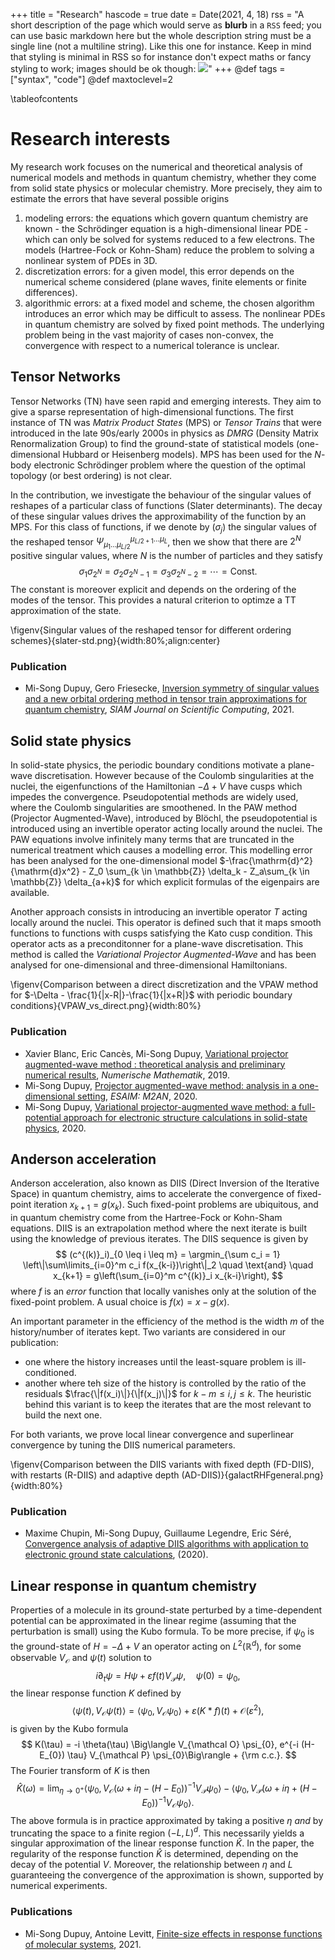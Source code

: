+++
title = "Research"
hascode = true
date = Date(2021, 4, 18)
rss = "A short description of the page which would serve as **blurb** in a `RSS` feed; you can use basic markdown here but the whole description string must be a single line (not a multiline string). Like this one for instance. Keep in mind that styling is minimal in RSS so for instance don't expect maths or fancy styling to work; images should be ok though: ![](https://upload.wikimedia.org/wikipedia/en/3/32/Rick_and_Morty_opening_credits.jpeg)"
+++
@def tags = ["syntax", "code"]
@def maxtoclevel=2


\tableofcontents

# Research interests 

My research work focuses on the numerical and theoretical analysis of numerical models and methods in quantum chemistry, whether they come from solid state physics or molecular chemistry. More precisely, they aim to estimate the errors that have several possible origins
1. modeling errors: the equations which govern quantum chemistry are known - the Schrödinger equation is a high-dimensional linear PDE - which can only be solved for systems reduced to a few electrons. The models (Hartree-Fock or Kohn-Sham) reduce the problem to solving a nonlinear system of PDEs in 3D.
1. discretization errors: for a given model, this error depends on the numerical scheme considered (plane waves, finite elements or finite differences).
1. algorithmic errors: at a fixed model and scheme, the chosen algorithm introduces an error which may be difficult to assess. The nonlinear PDEs in quantum chemistry are solved by fixed point methods. The underlying problem being in the vast majority of cases non-convex, the convergence with respect to a numerical tolerance is unclear.

## Tensor Networks

Tensor Networks (TN) have seen rapid and emerging interests. They aim to give a sparse representation of high-dimensional functions. The first instance of TN was _Matrix Product States_ (MPS) or _Tensor Trains_ that were introduced in the late 90s/early 2000s in physics as _DMRG_ (Density Matrix Renormalization Group) to find the ground-state of statistical models (one-dimensional Hubbard or Heisenberg models). MPS has been used for the $N$-body electronic Schrödinger problem where the question of the optimal topology (or best ordering) is not clear. 

In the contribution, we investigate the behaviour of the singular values of reshapes of a particular class of functions (Slater determinants). The decay of these singular values drives the approximability of the function by an MPS. For this class of functions, if we denote by $(\sigma_j)$ the singular values of the reshaped tensor $\Psi_{\mu_1 \dots \mu_{L/2}}^{\mu_{L/2+1}\dots \mu_L}$, then we show that there are $2^N$ positive singular values, where $N$ is the number of particles and they satisfy
$$
\sigma_1 \sigma_{2^N} = \sigma_2 \sigma_{2^N-1} = \sigma_3 \sigma_{2^N-2} = \cdots = \mathrm{Const}.
$$
The constant is moreover explicit and depends on the ordering of the modes of the tensor. This provides a natural criterion to optimze a TT approximation of the state. 

\figenv{Singular values of the reshaped tensor for different ordering schemes}{slater-std.png}{width:80%;align:center}

### Publication

* Mi-Song Dupuy, Gero Friesecke, [Inversion symmetry of singular values and a new orbital ordering method in tensor train approximations for quantum chemistry](https://epubs.siam.org/doi/10.1137/20M1320122), _SIAM Journal on Scientific Computing_, 2021.


## Solid state physics

In solid-state physics, the periodic boundary conditions motivate a plane-wave discretisation. However because of the Coulomb singularities at the nuclei, the eigenfunctions of the Hamiltonian $-\Delta + V$ have cusps which impedes the convergence. Pseudopotential methods are widely used, where the Coulomb singularities are smoothened. In the PAW method (Projector Augmented-Wave), introduced by Blöchl, the pseudopotential is introduced using an invertible operator acting locally around the nuclei. The PAW equations involve infinitely many terms that are truncated in the numerical treatment which causes a modelling error. This modelling error has been analysed for the one-dimensional model $-\frac{\mathrm{d}^2}{\mathrm{d}x^2} - Z_0 \sum_{k \in \mathbb{Z}} \delta_k - Z_a\sum_{k \in \mathbb{Z}} \delta_{a+k}$ for which explicit formulas of the eigenpairs are available.

Another approach consists in introducing an invertible operator $T$ acting locally around the nuclei. This operator is defined such that it maps smooth functions to functions with cusps satisfying the Kato cusp condition. This operator acts as a preconditonner for a plane-wave discretisation. This method is called the _Variational Projector Augmented-Wave_ and has been analysed for one-dimensional and three-dimensional Hamiltonians.

\figenv{Comparison between a direct discretization and the VPAW method for $-\Delta - \frac{1}{|x-R|}-\frac{1}{|x+R|}$ with periodic boundary conditions}{VPAW_vs_direct.png}{width:80%}

### Publication

* Xavier Blanc, Eric Cancès, Mi-Song Dupuy, [Variational projector augmented-wave method : theoretical analysis and preliminary numerical results](https://link.springer.com/article/10.1007/s00211-019-01082-2), _Numerische Mathematik_, 2019.
* Mi-Song Dupuy, [Projector augmented-wave method: analysis in a one-dimensional setting](https://doi.org/10.1051/m2an/2019017), _ESAIM: M2AN_, 2020.
* Mi-Song Dupuy, [Variational projector-augmented wave method: a full-potential approach for electronic structure calculations in solid-state physics](https://arxiv.org/abs/2002.00512), 2020.



## Anderson acceleration

Anderson acceleration, also known as DIIS (Direct Inversion of the Iterative Space) in quantum chemistry, aims to accelerate the convergence of fixed-point iteration $x_{k+1} = g(x_k)$. Such fixed-point problems are ubiquitous, and in quantum chemistry come from the Hartree-Fock or Kohn-Sham equations. DIIS is an extrapolation method where the next iterate is built using the knowledge of previous iterates. The DIIS sequence is given by
$$
  (c^{(k)}_i)_{0 \leq i \leq m}  =  \argmin_{\sum c_i = 1} \left\|\sum\limits_{i=0}^m c_i f(x_{k-i})\right\|_2 \quad \text{and} \quad 
  x_{k+1} = g\left(\sum_{i=0}^m c^{(k)}_i x_{k-i}\right),
$$
where $f$ is an _error_ function that locally vanishes only at the solution of the fixed-point problem. A usual choice is $f(x) = x-g(x)$. 

An important parameter in the efficiency of the method is the width $m$ of the history/number of iterates kept. Two variants are considered in our publication:
* one where the history increases until the least-square problem is ill-conditioned. 
* another where teh size of the history is controlled by the ratio of the residuals $\frac{\|f(x_i)\|}{\|f(x_j)\|}$ for $k-m\leq i,j \leq k$. The heuristic behind this variant is to keep the iterates that are the most relevant to build the next one.

For both variants, we prove local linear convergence and superlinear convergence by tuning the DIIS numerical parameters.

\figenv{Comparison between the DIIS variants with fixed depth (FD-DIIS), with restarts (R-DIIS) and adaptive depth (AD-DIIS)}{galactRHFgeneral.png}{width:80%}

### Publication

* Maxime Chupin, Mi-Song Dupuy, Guillaume Legendre, Eric Séré, [Convergence analysis of adaptive DIIS algorithms with application to electronic ground state calculations](https://hal.archives-ouvertes.fr/hal-02492983/document), (2020).

## Linear response in quantum chemistry

Properties of a molecule in its ground-state perturbed by a time-dependent potential can be approximated in the linear regime (assuming that the perturbation is small) using the Kubo formula. To be more precise, if $\psi_0$ is the ground-state of $H = -\Delta + V$ an operator acting on $L^2(\mathbb{R}^d)$, for some observable $V_\mathcal{O}$ and $\psi(t)$ solution to 
$$
    i\partial_{t} \psi = H \psi + \varepsilon f(t) V_{\mathcal P} \psi , \quad \psi(0) = \psi_{0},
$$
the linear response function $K$ defined by
$$
    \langle  \psi(t), V_{\mathcal O} \psi(t) \rangle = \Big\langle \psi_{0}, V_{\mathcal O}  \psi_{0}\Big\rangle + \varepsilon (K \ast f)(t) + \mathcal{O}(\varepsilon^2),
$$
is given by the Kubo formula
$$
  K(\tau) = -i \theta(\tau) \Big\langle V_{\mathcal O} \psi_{0},  e^{-i (H-E_{0}) \tau} V_{\mathcal P} \psi_{0}\Big\rangle + {\rm c.c.}.
$$
The Fourier transform of $K$ is then
$$
  \widehat K(\omega) = \lim_{\eta \to 0^{+}} \Big\langle \psi_{0}, V_{\mathcal O} \Big(\omega +i\eta - (H-E_0)\Big)^{-1} V_{\mathcal P} \psi_{0}\Big\rangle - \Big\langle \psi_{0},V_{\mathcal P} \Big(\omega +i\eta + (H-E_0)\Big)^{-1} V_{\mathcal O} \psi_{0}\Big\rangle.
$$
The above formula is in practice approximated by taking a positive $\eta$ _and_ by truncating the space to a finite region $(-L,L)^d$. This necessarily yields a singular approximation of the linear response function $\widehat{K}$. In the paper, the regularity of the response function $\widehat{K}$ is determined, depending on the decay of the potential $V$. Moreover, the relationship between $\eta$ and $L$ guaranteeing the convergence of the approximation is shown, supported by numerical experiments.

### Publications

* Mi-Song Dupuy, Antoine Levitt, [Finite-size effects in response functions of molecular systems](https://hal.archives-ouvertes.fr/hal-03145143), 2021.
